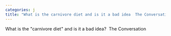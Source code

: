 ```yaml
---
categories: j
title: "What is the carnivore diet and is it a bad idea  The Conversation"
---
```

What is the "carnivore diet" and is it a bad idea?&nbsp;&nbsp;The Conversation